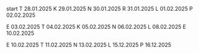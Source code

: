 start
T 28.01.2025
K 29.01.2025
N 30.01.2025
R 31.01.2025
L 01.02.2025
P 02.02.2025

E 03.02.2025
T 04.02.2025
K 05.02.2025
N 06.02.2025
L 08.02.2025
E 10.02.2025

E 10.02.2025
T 11.02.2025
N 13.02.2025
L 15.12.2025
P 16.12.2025
